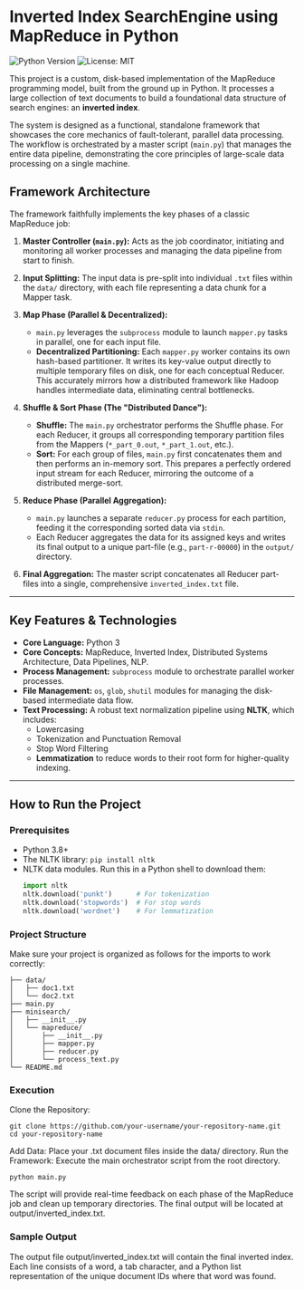# Inverted Index SearchEngine using MapReduce in Python

![Python Version](https://img.shields.io/badge/python-3.8+-blue.svg)
![License: MIT](https://img.shields.io/badge/License-MIT-yellow.svg)

This project is a custom, disk-based implementation of the MapReduce programming model, built from the ground up in Python. It processes a large collection of text documents to build a foundational data structure of search engines: an **inverted index**.

The system is designed as a functional, standalone framework that showcases the core mechanics of fault-tolerant, parallel data processing. The workflow is orchestrated by a master script (`main.py`) that manages the entire data pipeline, demonstrating the core principles of large-scale data processing on a single machine.

## Framework Architecture

The framework faithfully implements the key phases of a classic MapReduce job:

1.  **Master Controller (`main.py`):** Acts as the job coordinator, initiating and monitoring all worker processes and managing the data pipeline from start to finish.

2.  **Input Splitting:** The input data is pre-split into individual `.txt` files within the `data/` directory, with each file representing a data chunk for a Mapper task.

3.  **Map Phase (Parallel & Decentralized):**
    *   `main.py` leverages the `subprocess` module to launch `mapper.py` tasks in parallel, one for each input file.
    *   **Decentralized Partitioning:** Each `mapper.py` worker contains its own hash-based partitioner. It writes its key-value output directly to multiple temporary files on disk, one for each conceptual Reducer. This accurately mirrors how a distributed framework like Hadoop handles intermediate data, eliminating central bottlenecks.

4.  **Shuffle & Sort Phase (The "Distributed Dance"):**
    *   **Shuffle:** The `main.py` orchestrator performs the Shuffle phase. For each Reducer, it groups all corresponding temporary partition files from the Mappers (`*_part_0.out`, `*_part_1.out`, etc.).
    *   **Sort:** For each group of files, `main.py` first concatenates them and then performs an in-memory sort. This prepares a perfectly ordered input stream for each Reducer, mirroring the outcome of a distributed merge-sort.

5.  **Reduce Phase (Parallel Aggregation):**
    *   `main.py` launches a separate `reducer.py` process for each partition, feeding it the corresponding sorted data via `stdin`.
    *   Each Reducer aggregates the data for its assigned keys and writes its final output to a unique part-file (e.g., `part-r-00000`) in the `output/` directory.

6.  **Final Aggregation:** The master script concatenates all Reducer part-files into a single, comprehensive `inverted_index.txt` file.

---

## Key Features & Technologies

*   **Core Language:** Python 3
*   **Core Concepts:** MapReduce, Inverted Index, Distributed Systems Architecture, Data Pipelines, NLP.
*   **Process Management:** `subprocess` module to orchestrate parallel worker processes.
*   **File Management:** `os`, `glob`, `shutil` modules for managing the disk-based intermediate data flow.
*   **Text Processing:** A robust text normalization pipeline using **NLTK**, which includes:
    *   Lowercasing
    *   Tokenization and Punctuation Removal
    *   Stop Word Filtering
    *   **Lemmatization** to reduce words to their root form for higher-quality indexing.

---

## How to Run the Project

### Prerequisites

*   Python 3.8+
*   The NLTK library: `pip install nltk`
*   NLTK data modules. Run this in a Python shell to download them:
    ```python
    import nltk
    nltk.download('punkt')      # For tokenization
    nltk.download('stopwords')  # For stop words
    nltk.download('wordnet')    # For lemmatization
    ```

### Project Structure

Make sure your project is organized as follows for the imports to work correctly:

```.
├── data/
│   ├── doc1.txt
│   └── doc2.txt
├── main.py
├── minisearch/
│   ├── __init__.py
│   └── mapreduce/
│       ├── __init__.py
│       ├── mapper.py
│       ├── reducer.py
│       └── process_text.py
└── README.md
```
### Execution
Clone the Repository:
```
git clone https://github.com/your-username/your-repository-name.git
cd your-repository-name
```

Add Data: Place your .txt document files inside the data/ directory.
Run the Framework: Execute the main orchestrator script from the root directory.

```
python main.py
```

The script will provide real-time feedback on each phase of the MapReduce job and clean up temporary directories. The final output will be located at output/inverted_index.txt.

### Sample Output
The output file output/inverted_index.txt will contain the final inverted index. Each line consists of a word, a tab character, and a Python list representation of the unique document IDs where that word was found.